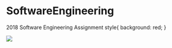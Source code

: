 # SoftwareEngineering
2018 Software Engineering Assignment
style{
  background: red;
}

<img src=http://78.media.tumblr.com/6a54f4344b31103052267be1244d8949/tumblr_p0gn0akepW1tpri36o1_400.gif>
